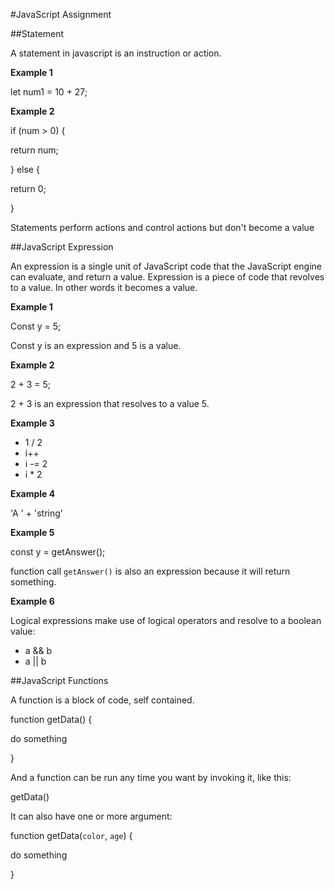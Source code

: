#JavaScript Assignment

##Statement

A statement in javascript is an instruction or action. 

**Example 1**

 let num1 = 10 + 27;
 
**Example 2**

if (num > 0) {

  return num;

} else {

  return 0;

}

Statements perform actions and control actions but don't become a value

##JavaScript Expression

An expression is a single unit of JavaScript code that the JavaScript engine can evaluate, and return a value.
Expression is a piece of code that revolves to a value. In other words it becomes a value.

**Example 1**

Const y = 5;

Const y is an expression and 5 is a value.

**Example 2**

2 + 3 = 5;

2 + 3 is an expression that resolves to a value 5.

**Example 3** <!--Arithmetic expression-->

* 1 / 2
* i++
* i -= 2
* i * 2

**Example 4** <!--String expression-->

'A ' + 'string'

**Example 5**

const y = getAnswer();

function call `getAnswer()` is also an expression because it will return something.

**Example 6** <!--Logical expression-->

Logical expressions make use of logical operators and resolve to a boolean value:
* a && b
* a || b

##JavaScript Functions

A function is a block of code, self contained.
<!--here is a function declaration-->
function getData() {

  do something
  
}


And a function can be run any time you want by invoking it, like this:

  getData()

It can also have one or more argument:

function getData(`color`, `age`) {

  do something

}